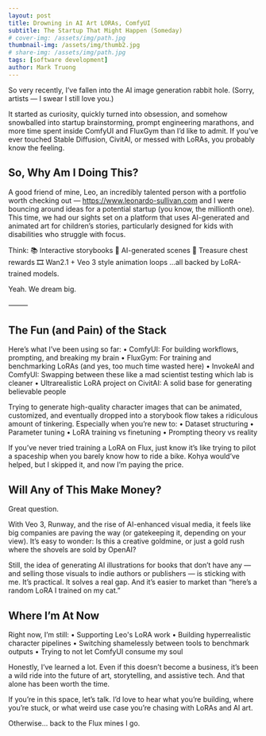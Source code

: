 ```yaml
---
layout: post
title: Drowning in AI Art LORAs, ComfyUI
subtitle: The Startup That Might Happen (Someday)
# cover-img: /assets/img/path.jpg
thumbnail-img: /assets/img/thumb2.jpg
# share-img: /assets/img/path.jpg
tags: [software development]
author: Mark Truong
---
```


So very recently, I’ve fallen into the AI image generation rabbit hole.
(Sorry, artists — I swear I still love you.)

It started as curiosity, quickly turned into obsession, and somehow snowballed into startup brainstorming, prompt engineering marathons, and more time spent inside ComfyUI and FluxGym than I’d like to admit. If you’ve ever touched Stable Diffusion, CivitAI, or messed with LoRAs, you probably know the feeling.

## So, Why Am I Doing This?

A good friend of mine, Leo, an incredibly talented person with a portfolio worth checking out — https://www.leonardo-sullivan.com and I were bouncing around ideas for a potential startup (you know, the millionth one). This time, we had our sights set on a platform that uses AI-generated and animated art for children’s stories, particularly designed for kids with disabilities who struggle with focus.

Think:
📚 Interactive storybooks
🎨 AI-generated scenes
🧰 Treasure chest rewards
🎞️ Wan2.1 + Veo 3 style animation loops
…all backed by LoRA-trained models.

Yeah. We dream big.

⸻

## The Fun (and Pain) of the Stack

Here’s what I’ve been using so far:
	•	ComfyUI: For building workflows, prompting, and breaking my brain
	•	FluxGym: For training and benchmarking LoRAs (and yes, too much time wasted here)
	•	InvokeAI and ComfyUI: Swapping between these like a mad scientist testing which lab is cleaner
	•	Ultrarealistic LoRA project on CivitAI: A solid base for generating believable people

Trying to generate high-quality character images that can be animated, customized, and eventually dropped into a storybook flow takes a ridiculous amount of tinkering. Especially when you’re new to:
	•	Dataset structuring
	•	Parameter tuning
	•	LoRA training vs finetuning
	•	Prompting theory vs reality

If you’ve never tried training a LoRA on Flux, just know it’s like trying to pilot a spaceship when you barely know how to ride a bike. Kohya would’ve helped, but I skipped it, and now I’m paying the price.

## Will Any of This Make Money?

Great question.

With Veo 3, Runway, and the rise of AI-enhanced visual media, it feels like big companies are paving the way (or gatekeeping it, depending on your view). It’s easy to wonder: Is this a creative goldmine, or just a gold rush where the shovels are sold by OpenAI?

Still, the idea of generating AI illustrations for books that don’t have any — and selling those visuals to indie authors or publishers — is sticking with me. It’s practical. It solves a real gap. And it’s easier to market than “here’s a random LoRA I trained on my cat.”

## Where I’m At Now

Right now, I’m still:
	•	Supporting Leo's LoRA work
	•	Building hyperrealistic character pipelines
	•	Switching shamelessly between tools to benchmark outputs
	•	Trying to not let ComfyUI consume my soul

Honestly, I’ve learned a lot. Even if this doesn’t become a business, it’s been a wild ride into the future of art, storytelling, and assistive tech. And that alone has been worth the time.

If you’re in this space, let’s talk. I’d love to hear what you’re building, where you’re stuck, or what weird use case you’re chasing with LoRAs and AI art.

Otherwise… back to the Flux mines I go.
